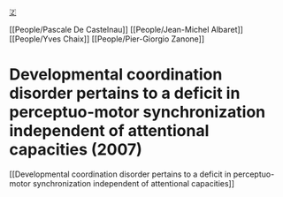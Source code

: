 [🇿](zotero://select/library/items/NN6P2KPJ)

[[People/Pascale De Castelnau]] [[People/Jean-Michel Albaret]] [[People/Yves Chaix]] [[People/Pier-Giorgio Zanone]] 
# Developmental coordination disorder pertains to a deficit in perceptuo-motor synchronization independent of attentional capacities (2007)

[[Developmental coordination disorder pertains to a deficit in perceptuo-motor synchronization independent of attentional capacities]]
